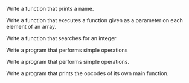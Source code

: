 Write a function that prints a name.

Write a function that executes a function given as a parameter on each element of an array.

Write a function that searches for an integer

Write a program that performs simple operations

Write a program that performs simple operations.

Write a program that prints the opcodes of its own main function.

